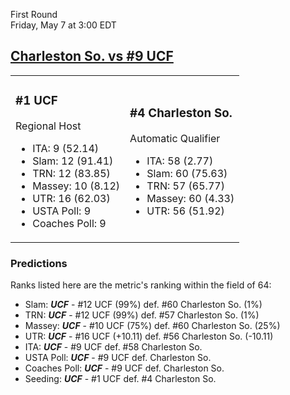 First Round  
Friday, May 7 at 3:00 EDT
## [Charleston So. vs #9 UCF](https://www.ncaa.com/game/5833651) 

<table><tr><td>  

### #1 UCF  

Regional Host  
- ITA: 9 (52.14)  
- Slam: 12 (91.41)  
- TRN: 12 (83.85)  
- Massey: 10 (8.12)  
- UTR: 16 (62.03)  
- USTA Poll: 9  
- Coaches Poll: 9  

</td><td>  

### #4 Charleston So.  

Automatic Qualifier  
- ITA: 58 (2.77)  
- Slam: 60 (75.63)  
- TRN: 57 (65.77)  
- Massey: 60 (4.33)  
- UTR: 56 (51.92)  

</td></tr></table>  

 ### Predictions  

Ranks listed here are the metric's ranking within the field of 64:  
- Slam: ***UCF*** - #12 UCF (99%) def. #60 Charleston So. (1%)  
- TRN: ***UCF*** - #12 UCF (99%) def. #57 Charleston So. (1%)  
- Massey: ***UCF*** - #10 UCF (75%) def. #60 Charleston So. (25%)  
- UTR: ***UCF*** - #16 UCF (+10.11) def. #56 Charleston So. (-10.11)  
- ITA: ***UCF*** - #9 UCF def. #58 Charleston So.  
- USTA Poll: ***UCF*** - #9 UCF def. Charleston So.  
- Coaches Poll: ***UCF*** - #9 UCF def. Charleston So.  
- Seeding: ***UCF*** - #1 UCF def. #4 Charleston So.  